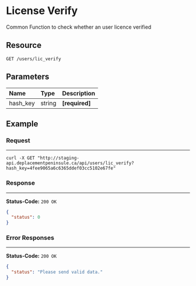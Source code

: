 # License Verify

Common Function to check whether an user licence verified

## Resource

```
GET /users/lic_verify
```

## Parameters

Name              	| Type   	| Description
:------------------	|:----------|:--------------------
hash_key				|string		|**[required]**


## Example


### Request
***

```curl
curl -X GET "http://staging-api.deplacementpeninsule.ca/api/users/lic_verify?hash_key=4fee9065a6c6365ddef03cc5102e67fe"
```

### Response
***

**Status-Code:** ```200 OK```

```json
{
  "status": 0
}
```


### Error Responses
***

**Status-Code:** ```200 OK```


```json
{
  "status": "Please send valid data."
}
```

